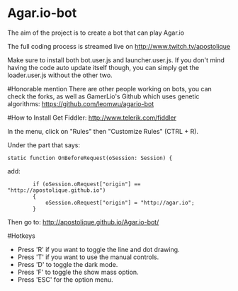# Agar.io-bot
The aim of the project is to create a bot that can play Agar.io

The full coding process is streamed live on http://www.twitch.tv/apostolique

Make sure to install both bot.user.js and launcher.user.js. If you don't mind having the code auto update itself though, you can simply get the loader.user.js without the other two.

#Honorable mention
There are other people working on bots, you can check the forks, as well as GamerLio's Github which uses genetic algorithms: https://github.com/leomwu/agario-bot

#How to Install
Get Fiddler: http://www.telerik.com/fiddler

In the menu, click on "Rules" then "Customize Rules" (CTRL + R).

Under the part that says:
````
static function OnBeforeRequest(oSession: Session) {
````
add:
````
        if (oSession.oRequest["origin"] == "http://apostolique.github.io")
        {
            oSession.oRequest["origin"] = "http://agar.io";
        }
````
Then go to: http://apostolique.github.io/Agar.io-bot/

#Hotkeys

* Press 'R' if you want to toggle the line and dot drawing.
* Press 'T' if you want to use the manual controls.
* Press 'D' to toggle the dark mode.
* Press 'F' to toggle the show mass option.
* Press 'ESC' for the option menu.
